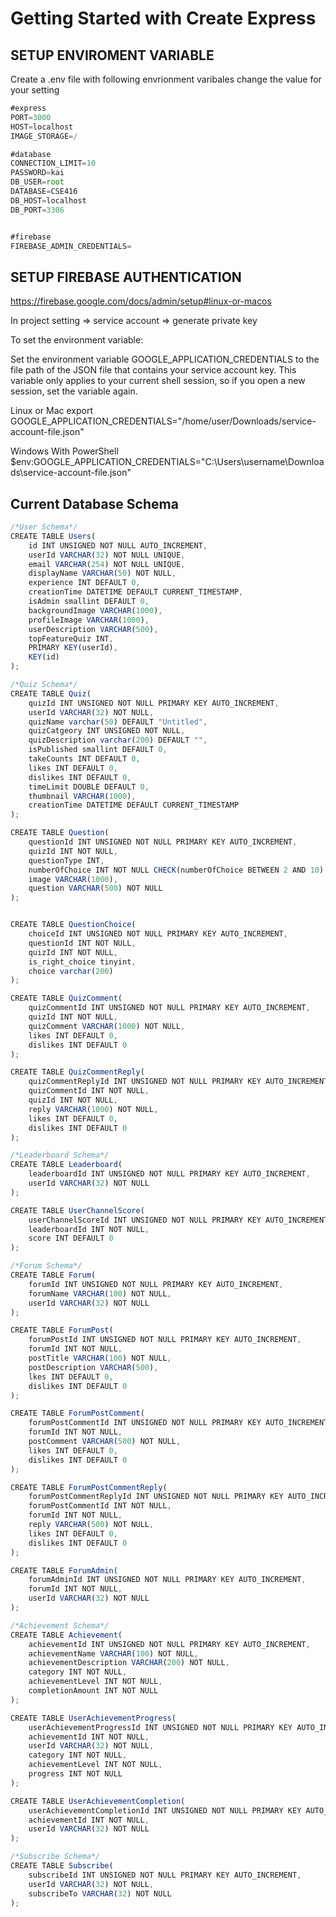 # Getting Started with Create Express

## SETUP ENVIROMENT VARIABLE
Create a .env file with following envrionment varibales
change the value for your setting
```javascript
#express
PORT=3000
HOST=localhost
IMAGE_STORAGE=/

#database
CONNECTION_LIMIT=10
PASSWORD=kai
DB_USER=root
DATABASE=CSE416
DB_HOST=localhost
DB_PORT=3306


#firebase
FIREBASE_ADMIN_CREDENTIALS=

```

## SETUP FIREBASE AUTHENTICATION
https://firebase.google.com/docs/admin/setup#linux-or-macos

In project setting => service account => generate private key

To set the environment variable:

Set the environment variable GOOGLE_APPLICATION_CREDENTIALS to the file path of the JSON file that contains your service account key. This variable only applies to your current shell session, so if you open a new session, set the variable again.

Linux or Mac
export GOOGLE_APPLICATION_CREDENTIALS="/home/user/Downloads/service-account-file.json"

Windows With PowerShell
$env:GOOGLE_APPLICATION_CREDENTIALS="C:\Users\username\Downloads\service-account-file.json"


## Current Database Schema

```javascript
/*User Schema*/
CREATE TABLE Users(
    id INT UNSIGNED NOT NULL AUTO_INCREMENT,
    userId VARCHAR(32) NOT NULL UNIQUE,
    email VARCHAR(254) NOT NULL UNIQUE,
    displayName VARCHAR(50) NOT NULL,
    experience INT DEFAULT 0,
    creationTime DATETIME DEFAULT CURRENT_TIMESTAMP,
    isAdmin smallint DEFAULT 0,
    backgroundImage VARCHAR(1000),
    profileImage VARCHAR(1000),
    userDescription VARCHAR(500),
    topFeatureQuiz INT,
    PRIMARY KEY(userId),
    KEY(id)
);

/*Quiz Schema*/
CREATE TABLE Quiz(
	quizId INT UNSIGNED NOT NULL PRIMARY KEY AUTO_INCREMENT,
    userId VARCHAR(32) NOT NULL,
    quizName varchar(50) DEFAULT "Untitled",
    quizCatgeory INT UNSIGNED NOT NULL,
    quizDescription varchar(200) DEFAULT "",
    isPublished smallint DEFAULT 0,
    takeCounts INT DEFAULT 0,
    likes INT DEFAULT 0,
    dislikes INT DEFAULT 0,
    timeLimit DOUBLE DEFAULT 0,
    thumbnail VARCHAR(1000),
    creationTime DATETIME DEFAULT CURRENT_TIMESTAMP
);

CREATE TABLE Question(
	questionId INT UNSIGNED NOT NULL PRIMARY KEY AUTO_INCREMENT,
    quizId INT NOT NULL,
    questionType INT,
    numberOfChoice INT NOT NULL CHECK(numberOfChoice BETWEEN 2 AND 10),
    image VARCHAR(1000),
    question VARCHAR(500) NOT NULL
);


CREATE TABLE QuestionChoice(
	choiceId INT UNSIGNED NOT NULL PRIMARY KEY AUTO_INCREMENT,
    questionId INT NOT NULL,
    quizId INT NOT NULL,
    is_right_choice tinyint,
    choice varchar(200)
);

CREATE TABLE QuizComment(
	quizCommentId INT UNSIGNED NOT NULL PRIMARY KEY AUTO_INCREMENT,
    quizId INT NOT NULL,
    quizComment VARCHAR(1000) NOT NULL,
	likes INT DEFAULT 0,
    dislikes INT DEFAULT 0
);

CREATE TABLE QuizCommentReply(
	quizCommentReplyId INT UNSIGNED NOT NULL PRIMARY KEY AUTO_INCREMENT,
    quizCommentId INT NOT NULL,
    quizId INT NOT NULL,
	reply VARCHAR(1000) NOT NULL,
	likes INT DEFAULT 0,
    dislikes INT DEFAULT 0
);

/*Leaderboard Schema*/
CREATE TABLE Leaderboard(
	leaderboardId INT UNSIGNED NOT NULL PRIMARY KEY AUTO_INCREMENT,
    userId VARCHAR(32) NOT NULL 
);

CREATE TABLE UserChannelScore(
	userChannelScoreId INT UNSIGNED NOT NULL PRIMARY KEY AUTO_INCREMENT,
    leaderboardId INT NOT NULL,
    score INT DEFAULT 0
);

/*Forum Schema*/
CREATE TABLE Forum(
	forumId INT UNSIGNED NOT NULL PRIMARY KEY AUTO_INCREMENT,
    forumName VARCHAR(100) NOT NULL,
    userId VARCHAR(32) NOT NULL
);

CREATE TABLE ForumPost(
	forumPostId INT UNSIGNED NOT NULL PRIMARY KEY AUTO_INCREMENT,
    forumId INT NOT NULL,
	postTitle VARCHAR(100) NOT NULL,
    postDescription VARCHAR(500),
    lkes INT DEFAULT 0,
    dislikes INT DEFAULT 0
); 

CREATE TABLE ForumPostComment(
	forumPostCommentId INT UNSIGNED NOT NULL PRIMARY KEY AUTO_INCREMENT,
    forumId INT NOT NULL,
    postComment VARCHAR(500) NOT NULL,
    likes INT DEFAULT 0,
    dislikes INT DEFAULT 0
);

CREATE TABLE ForumPostCommentReply(
	forumPostCommentReplyId INT UNSIGNED NOT NULL PRIMARY KEY AUTO_INCREMENT,
    forumPostCommentId INT NOT NULL,
    forumId INT NOT NULL,
	reply VARCHAR(500) NOT NULL,
    likes INT DEFAULT 0,
    dislikes INT DEFAULT 0
);

CREATE TABLE ForumAdmin(
	forumAdminId INT UNSIGNED NOT NULL PRIMARY KEY AUTO_INCREMENT,
    forumId INT NOT NULL,
    userId VARCHAR(32) NOT NULL 
);

/*Achievement Schema*/
CREATE TABLE Achievement(
	achievementId INT UNSIGNED NOT NULL PRIMARY KEY AUTO_INCREMENT,
    achievementName VARCHAR(100) NOT NULL,
    achievementDescription VARCHAR(200) NOT NULL,
    category INT NOT NULL,
    achievementLevel INT NOT NULL,
    completionAmount INT NOT NULL
);

CREATE TABLE UserAchievementProgress(
	userAchievementProgressId INT UNSIGNED NOT NULL PRIMARY KEY AUTO_INCREMENT,
    achievementId INT NOT NULL,
    userId VARCHAR(32) NOT NULL,
	category INT NOT NULL,
    achievementLevel INT NOT NULL,
    progress INT NOT NULL
);

CREATE TABLE UserAchievementCompletion(
	userAchievementCompletionId INT UNSIGNED NOT NULL PRIMARY KEY AUTO_INCREMENT,
    achievementId INT NOT NULL,
    userId VARCHAR(32) NOT NULL
);

/*Subscribe Schema*/
CREATE TABLE Subscribe(
	subscribeId INT UNSIGNED NOT NULL PRIMARY KEY AUTO_INCREMENT,
    userId VARCHAR(32) NOT NULL,
    subscribeTo VARCHAR(32) NOT NULL
);

```


